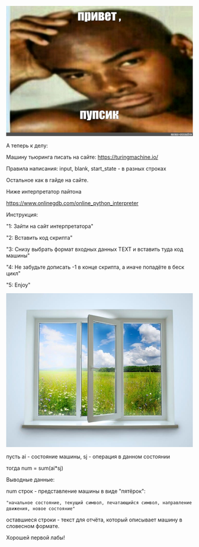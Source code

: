 ![Image alt](https://github.com/Irregulariti/help_me_please_laba1/raw/master/forreadme/first.jpg)  



А теперь к делу:  

Машину тьюринга писать на сайте: https://turingmachine.io/


Правила написания:
input, blank, start_state - в разных строках

Остальное как в гайде на сайте.

Ниже интерпретатор пайтона

https://www.onlinegdb.com/online_python_interpreter

Инструкция:  

"1: Зайти на сайт интерпретатора" 

"2: Вставить код скрипта"  

"3: Снизу выбрать формат входных данных TEXT и вставить туда код машины"  

"4: Не забудьте дописать -1 в конце скрипта, а иначе попадёте в беск цикл"  

"5: Enjoy"  

![Image alt](https://github.com/Irregulariti/help_me_please_laba1/raw/master/forreadme/second.jpg)

пусть ai - состояние машины, sj - операция в данном состоянии

тогда num = sum(ai*sj)

Выводные данные:

  num строк - представление машины в виде "пятёрок":
  
    "начальное состояние, текущий символ, печатающийся символ, направление движения, новое состояние"
    
  оставшиеся строки - текст для отчёта, который описывает машину в словесном формате.
  

Хорошей первой лабы!
